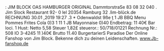 : JIM BLOCK OAS HAMBURGER ORIGINAL DammtorstraSe 83 08 32 040 . Jim Slock Restaurant 92- 0 lel 20354 Ramburg 32 .lìm-blũck.de RECHNUNG 30.01 ,2019 19:27 .3 * Odenwaldst 9ße ţ 1 JB BBQ Menu Pommes Frites Cola 0)3 1 11 1 JB Mayonnaise 0)40 Endbetrag: 11 40€ Bar loci. 1 Hust: Netto 5,58 Steuer 1,82£ steueror.: 50/718/01221 Rechnung Nr.: 508 IO 3-4245 11 )40€ Brutto 11.40 BurgertarìerS Paradise Der Online Fanshop von Jim Block. Bekenne dich zu deinen Leidenschaften. www.Jb-fanshop.de